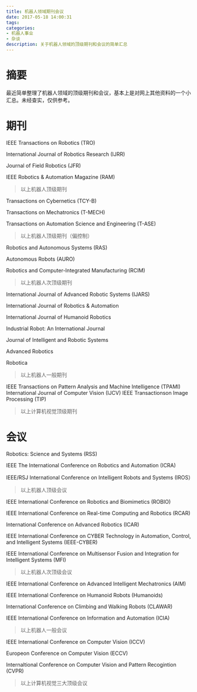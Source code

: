 ```yaml
---
title: 机器人领域期刊会议
date: 2017-05-18 14:00:31
tags:
categories:
- 机器人事业
- 杂谈
description: 关于机器人领域的顶级期刊和会议的简单汇总
---
```

<!-- more -->

# 摘要
最近简单整理了机器人领域的顶级期刊和会议，基本上是对网上其他资料的一个小汇总。未经查实，仅供参考。

# 期刊

IEEE Transactions on Robotics (TRO)

International Journal of Robotics Research (IJRR)

Journal of Field Robotics (JFR)

IEEE Robotics & Automation Magazine (RAM)

> 以上机器人顶级期刊



Transactions on Cybernetics (TCY-B)

Transactions on Mechatronics (T-MECH)

Transactions on Automation Science and Engineering (T-ASE)

> 以上机器人顶级期刊（偏控制）




Robotics and Autonomous Systems (RAS)

Autonomous Robots (AURO)

Robotics and Computer-Integrated Manufacturing (RCIM)

> 以上机器人次顶级期刊



International Journal of Advanced Robotic Systems (IJARS)

International Journal of Robotics & Automation

International Journal of Humanoid Robotics

Industrial Robot: An International Journal

Journal of Intelligent and Robotic Systems

Advanced Robotics

Robotica

> 以上机器人一般期刊


IEEE Transactions on Pattern Analysis and Machine Intelligence (TPAMI)
International Journal of Computer Vision (IJCV)
IEEE Transactionson Image Processing (TIP)

> 以上计算机视觉顶级期刊


# 会议

Robotics: Science and Systems (RSS)

IEEE The International Conference on Robotics and Automation (ICRA)

IEEE/RSJ International Conference on Intelligent Robots and Systems (IROS）

> 以上机器人顶级会议



IEEE International Conference on Robotics and Biomimetics (ROBIO)

IEEE International Conference on Real-time Computing and Robotics (RCAR)

International Conference on Advanced Robotics (ICAR)

IEEE International Conference on CYBER Technology in Automation, Control, and Intelligent Systems (IEEE-CYBER)

IEEE International Conference on Multisensor Fusion and Integration for Intelligent Systems (MFI)

> 以上机器人次顶级会议



IEEE International Conference on Advanced Intelligent Mechatronics (AIM)

IEEE International Conference on Humanoid Robots (Humanoids)

International Conference on Climbing and Walking Robots (CLAWAR)

IEEE International Conference on Information and Automation (ICIA)

> 以上机器人一般会议




IEEE International Conference on Computer Vision (ICCV)

Europeon Conference on Computer Vision (ECCV)

Internaltional Conference on Computer Vision and Pattern Recogintion (CVPR)

> 以上计算机视觉三大顶级会议



















